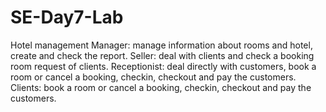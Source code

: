 # SE-Day7-Lab
Hotel management  Manager: manage information about rooms and hotel, create and check the report. Seller: deal with clients and check a booking room request of clients. Receptionist: deal directly with customers, book a room or cancel a booking, checkin, checkout and pay the customers. Clients: book a room or cancel a booking, checkin, checkout and pay the customers.
